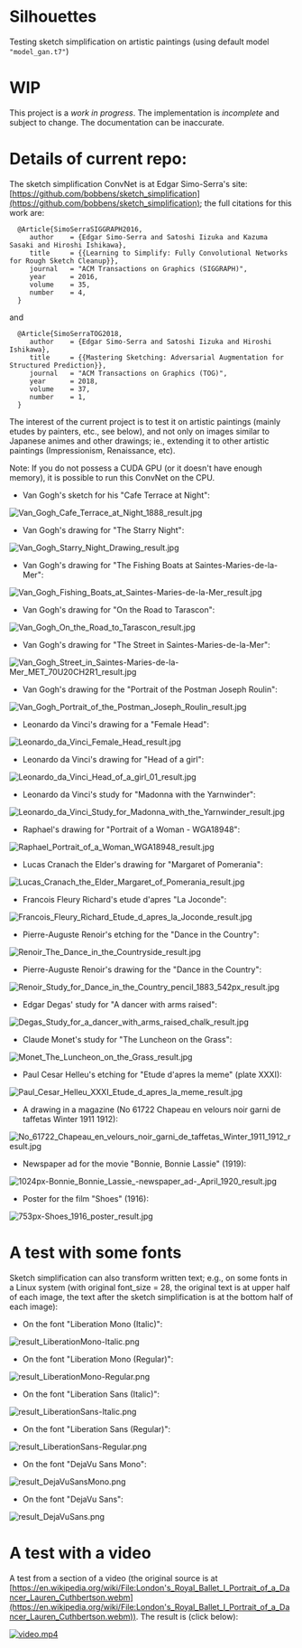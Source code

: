 # Silhouettes

Testing sketch simplification on artistic paintings (using default model `"model_gan.t7"`)

# WIP

This project is a *work in progress*. The implementation is *incomplete* and subject to change. The documentation can be inaccurate.

# Details of current repo:

The sketch simplification ConvNet is at Edgar Simo-Serra's site: [https://github.com/bobbens/sketch_simplification](https://github.com/bobbens/sketch_simplification); the full citations for this work are:

      @Article{SimoSerraSIGGRAPH2016,
         author    = {Edgar Simo-Serra and Satoshi Iizuka and Kazuma Sasaki and Hiroshi Ishikawa},
         title     = {{Learning to Simplify: Fully Convolutional Networks for Rough Sketch Cleanup}},
         journal   = "ACM Transactions on Graphics (SIGGRAPH)",
         year      = 2016,
         volume    = 35,
         number    = 4,
      }

and

      @Article{SimoSerraTOG2018,
         author    = {Edgar Simo-Serra and Satoshi Iizuka and Hiroshi Ishikawa},
         title     = {{Mastering Sketching: Adversarial Augmentation for Structured Prediction}},
         journal   = "ACM Transactions on Graphics (TOG)",
         year      = 2018,
         volume    = 37,
         number    = 1,
      }

The interest of the current project is to test it on artistic paintings (mainly etudes by painters, etc., see below), and not only on images similar to Japanese animes and other drawings; ie., extending it to other artistic paintings (Impressionism, Renaissance, etc).

Note: If you do not possess a CUDA GPU (or it doesn't have enough memory), it is possible to run this ConvNet on the CPU.

* Van Gogh's sketch for his "Cafe Terrace at Night":

![Van_Gogh_Cafe_Terrace_at_Night_1888_result.jpg](extras/Van_Gogh_Cafe_Terrace_at_Night_1888_result.jpg)

* Van Gogh's drawing for "The Starry Night":

![Van_Gogh_Starry_Night_Drawing_result.jpg](extras/Van_Gogh_Starry_Night_Drawing_result.jpg)

* Van Gogh's drawing for "The Fishing Boats at Saintes-Maries-de-la-Mer":

![Van_Gogh_Fishing_Boats_at_Saintes-Maries-de-la-Mer_result.jpg](extras/Van_Gogh_Fishing_Boats_at_Saintes-Maries-de-la-Mer_result.jpg)

* Van Gogh's drawing for "On the Road to Tarascon":

![Van_Gogh_On_the_Road_to_Tarascon_result.jpg](extras/Van_Gogh_On_the_Road_to_Tarascon_result.jpg)

* Van Gogh's drawing for "The Street in Saintes-Maries-de-la-Mer":

![Van_Gogh_Street_in_Saintes-Maries-de-la-Mer_MET_70U20CH2R1_result.jpg](extras/Van_Gogh_Street_in_Saintes-Maries-de-la-Mer_MET_70U20CH2R1_result.jpg)

* Van Gogh's drawing for the "Portrait of the Postman Joseph Roulin":

![Van_Gogh_Portrait_of_the_Postman_Joseph_Roulin_result.jpg](extras/Van_Gogh_Portrait_of_the_Postman_Joseph_Roulin_result.jpg)

* Leonardo da Vinci's drawing for a "Female Head":

![Leonardo_da_Vinci_Female_Head_result.jpg](extras/Leonardo_da_Vinci_Female_Head_result.jpg)

* Leonardo da Vinci's drawing for "Head of a girl":

![Leonardo_da_Vinci_Head_of_a_girl_01_result.jpg](extras/Leonardo_da_Vinci_Head_of_a_girl_01_result.jpg)

* Leonardo da Vinci's study for "Madonna with the Yarnwinder":

![Leonardo_da_Vinci_Study_for_Madonna_with_the_Yarnwinder_result.jpg](extras/Leonardo_da_Vinci_Study_for_Madonna_with_the_Yarnwinder_result.jpg)

* Raphael's drawing for "Portrait of a Woman - WGA18948":

![Raphael_Portrait_of_a_Woman_WGA18948_result.jpg](extras/Raphael_Portrait_of_a_Woman_WGA18948_result.jpg)

* Lucas Cranach the Elder's drawing for "Margaret of Pomerania":

![Lucas_Cranach_the_Elder_Margaret_of_Pomerania_result.jpg](extras/Lucas_Cranach_the_Elder_Margaret_of_Pomerania_result.jpg)

* Francois Fleury Richard's etude d'apres "La Joconde":

![Francois_Fleury_Richard_Etude_d_apres_la_Joconde_result.jpg](extras/Francois_Fleury_Richard_Etude_d_apres_la_Joconde_result.jpg)

* Pierre-Auguste Renoir's etching for the "Dance in the Country":

![Renoir_The_Dance_in_the_Countryside_result.jpg](extras/Renoir_The_Dance_in_the_Countryside_result.jpg)

* Pierre-Auguste Renoir's drawing for the "Dance in the Country":

![Renoir_Study_for_Dance_in_the_Country_pencil_1883_542px_result.jpg](extras/Renoir_Study_for_Dance_in_the_Country_pencil_1883_542px_result.jpg)

* Edgar Degas' study for "A dancer with arms raised":

![Degas_Study_for_a_dancer_with_arms_raised_chalk_result.jpg](extras/Degas_Study_for_a_dancer_with_arms_raised_chalk_result.jpg)

* Claude Monet's study for "The Luncheon on the Grass":

![Monet_The_Luncheon_on_the_Grass_result.jpg](extras/Monet_The_Luncheon_on_the_Grass_result.jpg)

* Paul Cesar Helleu's etching for "Etude d'apres la meme" (plate XXXI):

![Paul_Cesar_Helleu_XXXI_Etude_d_apres_la_meme_result.jpg](extras/Paul_Cesar_Helleu_XXXI_Etude_d_apres_la_meme_result.jpg)

* A drawing in a magazine (No 61722 Chapeau en velours noir garni de taffetas Winter 1911 1912):

![No_61722_Chapeau_en_velours_noir_garni_de_taffetas_Winter_1911_1912_result.jpg](extras/No_61722_Chapeau_en_velours_noir_garni_de_taffetas_Winter_1911_1912_result.jpg)

* Newspaper ad for the movie "Bonnie, Bonnie Lassie" (1919):

![1024px-Bonnie_Bonnie_Lassie_-_newspaper_ad_-_April_1920_result.jpg](extras/1024px-Bonnie_Bonnie_Lassie_-_newspaper_ad_-_April_1920_result.jpg)

* Poster for the film "Shoes" (1916):

![753px-Shoes_1916_poster_result.jpg](extras/753px-Shoes_1916_poster_result.jpg)

# A test with some fonts

Sketch simplification can also transform written text; e.g., on some fonts in a Linux system (with original font_size = 28, the original text is at upper half of each image, the text after the sketch simplification is at the bottom half of each image):

* On the font "Liberation Mono (Italic)":

![result_LiberationMono-Italic.png](extras/result_LiberationMono-Italic.png)

* On the font "Liberation Mono (Regular)":

![result_LiberationMono-Regular.png](extras/result_LiberationMono-Regular.png)

* On the font "Liberation Sans (Italic)":

![result_LiberationSans-Italic.png](extras/result_LiberationSans-Italic.png)

* On the font "Liberation Sans (Regular)":

![result_LiberationSans-Regular.png](extras/result_LiberationSans-Regular.png)

* On the font "DejaVu Sans Mono":

![result_DejaVuSansMono.png](extras/result_DejaVuSansMono.png)

* On the font "DejaVu Sans":

![result_DejaVuSans.png](extras/result_DejaVuSans.png)


# A test with a video

A test from a section of a video (the original source is at [https://en.wikipedia.org/wiki/File:London's_Royal_Ballet_I_Portrait_of_a_Dancer_Lauren_Cuthbertson.webm](https://en.wikipedia.org/wiki/File:London's_Royal_Ballet_I_Portrait_of_a_Dancer_Lauren_Cuthbertson.webm)). The result is (click below):

[![video.mp4](extras/video_screenshot.png)](extras/video.mp4)


